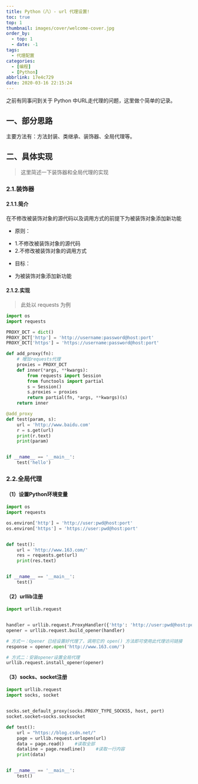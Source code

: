 ```yaml
---
title: Python（八）- url 代理设置!
toc: true
top: 1
thumbnail: images/cover/welcome-cover.jpg
order_by:
  - top: 1
  - date: -1
tags:
  - 代理配置
categories:
  - [编程]
  - [Python]
abbrlink: 17e4c729
date: 2020-03-16 22:15:24
---
```


之前有同事问到关于 Python 中URL走代理的问题，这里做个简单的记录。
<!-- more -->

## 一、部分思路

主要方法有：方法封装、类继承、装饰器、全局代理等。


## 二、具体实现

> 这里简述一下装饰器和全局代理的实现

### 2.1.装饰器

#### 2.1.1.简介
在不修改被装饰对象的源代码以及调用方式的前提下为被装饰对象添加新功能

+ 原则：
 - 1.不修改被装饰对象的源代码
 - 2.不修改被装饰对象的调用方式

+ 目标：
 - 为被装饰对象添加新功能

#### 2.1.2.实现
> 此处以 requests 为例

```python
import os
import requests

PROXY_DCT = dict()
PROXY_DCT['http'] = 'http://username:password@host:port'
PROXY_DCT['https'] = 'https://username:password@host:port'

def add_proxy(fn):
    # 增加requests代理
    proxies = PROXY_DCT
    def inner(*args, **kwargs):
        from requests import Session
        from functools import partial
        s = Session()
        s.proxies = proxies
        return partial(fn, *args, **kwargs)(s)
    return inner

@add_proxy
def test(param, s):
    url = 'http://www.baidu.com'
    r = s.get(url)
    print(r.text)
    print(param)


if __name__ == '__main__':
    test('hello')
```

### 2.2.全局代理

#### （1）设置Python环境变量

```python
import os
import requests

os.environ['http'] = 'http://user:pwd@host:port'
os.environ['https'] = 'https://user:pwd@host:port'


def test():
    url = 'http://www.163.com/'
    res = requests.get(url)
    print(res.text)


if __name__ == '__main__':
    test()
```

#### （2）urllib注册

```python
import urllib.request


handler = urllib.request.ProxyHandler({'http': 'http://user:pwd@host:port'})
opener = urllib.request.build_opener(handler)

# 方式一：Opener 已经设置好代理了，调用它的 open() 方法即可使用此代理访问链接
response = opener.open('http://www.163.com/')

# 方式二：安装opener设置全局代理
urllib.request.install_opener(opener)
```

#### （3）socks、socket注册

```python
import urllib.request
import socks, socket


socks.set_default_proxy(socks.PROXY_TYPE_SOCKS5, host, port)
socket.socket=socks.socksocket

def test():
    url = "https://blog.csdn.net/"  
    page = urllib.request.urlopen(url)  
    data = page.read()    #读取全部
    dataline = page.readline()    #读取一行内容
    print(data)


if __name__ == '__main__':
    test()
```
